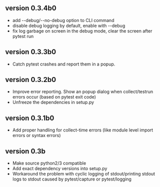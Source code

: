version 0.3.4b0
---------------

- add --debug/--no-debug option to CLI command
- disable debug logging by default, enable with --debug
- fix log garbage on screen in the debug mode, clear the screen after pytest run

version 0.3.3b0
---------------

- Catch pytest crashes and report them in a popup.


version 0.3.2b0
---------------

- Improve error reporting. Show an popup dialog when collect/testrun errors occur (based on pytest exit code)
- Unfreeze the dependencies in setup.py


version 0.3.1b0
---------------

- Add proper handling for collect-time errors (like module level import errors or syntax errors)


version 0.3b
------------

- Make source python2/3 compatible
- Add exact dependency versions into setup.py
- Workaround the problem with cyclic logging of stdout/printing stdout logs to stdout caused by pytest/capture or pytest/logging
